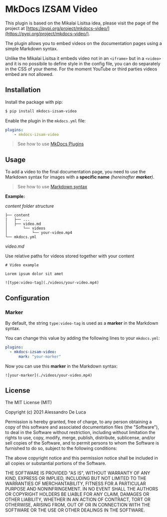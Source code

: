 # MkDocs IZSAM Video

This plugin is based on the Mikalai Lisitsa idea, please visit the page of the project at [https://pypi.org/project/mkdocs-video/](https://pypi.org/project/mkdocs-video/).

The plugin allows you to embed videos on the documentation pages using a simple Markdown syntax.

Unlike the Mikalai Lisitsa it embeds video not in an `<iframe>` but in a `<video>` and it is no possibile to define style in the config file, you can do separately in the CSS of your theme. For the moment YouTube or third parties videos embed are not allowed.

## Installation

Install the package with pip:

```bash
$ pip install mkdocs-izsam-video
```

Enable the plugin in the `mkdocs.yml` file:

```yaml
plugins:
    - mkdocs-izsam-video
```

> See how to use [MkDocs Plugins](https://www.mkdocs.org/dev-guide/plugins/#using-plugins)

## Usage

To add a video to the final documentation page, you need to use the Markdown syntax for images with a **specific name** *(hereinafter ***marker***)*.

> See how to use [Markdown syntax](https://guides.github.com/features/mastering-markdown/)

**Example:**

*content folder structure*

```
├── content
|   ├── ...
│   ├── video.md
│       └── videos
│           └── your-video.mp4
└── mkdocs.yml
```

*video.md*

Use relative paths for videos stored together with your content

```
# Video example

Lorem ipsum dolor sit amet

![type:video-tag](./videos/your-video.mp4)
```

## Configuration

### Marker

By default, the string `type:video-tag` is used as a **marker** in the Markdown syntax.

You can change this value by adding the following lines to your `mkdocs.yml`:

```yaml
plugins:
  - mkdocs-izsam-video:
      mark: "your-marker"
```

Now you can use this **marker** in the Markdown syntax:

```
![your-marker](./videos/your-video.mp4)
```

## License

The MIT License (MIT)

Copyright (c) 2021 Alessandro De Luca

Permission is hereby granted, free of charge, to any person obtaining a copy of this software and associated documentation files (the "Software"), to deal in the Software without restriction, including without limitation the rights to use, copy, modify, merge, publish, distribute, sublicense, and/or sell copies of the Software, and to permit persons to whom the Software is furnished to do so, subject to the following conditions:

The above copyright notice and this permission notice shall be included in all copies or substantial portions of the Software.

THE SOFTWARE IS PROVIDED "AS IS", WITHOUT WARRANTY OF ANY KIND, EXPRESS OR IMPLIED, INCLUDING BUT NOT LIMITED TO THE WARRANTIES OF MERCHANTABILITY, FITNESS FOR A PARTICULAR PURPOSE AND NONINFRINGEMENT. IN NO EVENT SHALL THE AUTHORS OR COPYRIGHT HOLDERS BE LIABLE FOR ANY CLAIM, DAMAGES OR OTHER LIABILITY, WHETHER IN AN ACTION OF CONTRACT, TORT OR OTHERWISE, ARISING FROM, OUT OF OR IN CONNECTION WITH THE SOFTWARE OR THE USE OR OTHER DEALINGS IN THE SOFTWARE.
